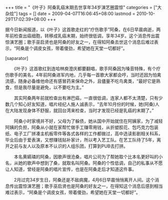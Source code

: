 +++
title = "《叶子》阿桑乳癌末期去世享年34岁演艺圈震惊"
categories = ["大杂烩"]
tags = []
date = 2009-04-07T16:06:45+08:00
lastmod = 2010-10-29T17:02:39+08:00
+++



据今日新闻报道，以《叶子》这首歌走红的“疗伤歌手”阿桑，在6日早晨病逝，两年前检查出癌细胞，转移成乳癌末期，始终很低调，享年34岁。这个消息传出震惊演艺圈；歌手巫启贤也是阿桑的好友之一，在得知阿桑去世这个消息后难过表示，“阿桑是个调皮女孩，带着傻劲，希望她在天堂一切都好”。

[saparator]

　　《叶子》这首歌红到连哈林庾澄庆都要翻唱，歌手阿桑因为嗓音特殊，有个疗伤歌手的美名，4年前阿桑进军内地，几乎每一首歌大家都会哼，当时还因为怕禽流感，随身必备维他命还有感冒药来保命之外，且儘量不吃鸟禽类，“最好它是熟食，但是我尽量是避免，以不要吃为主。”

　　其实阿桑两年前就检查出有淋巴癌，一直很低调，连家人都不太清楚，只有少数几个知心好友知道，唱片经纪人施人诚表示，“去年10月份的时候，她(阿桑)人在大陆发现身体不舒服，就回台湾来检查，当时才发现已经是乳癌的末期了。”

　　阿桑小时家境并不好，父母为了躲债，她从国中开始就住在阿姨家，为了减轻阿姨的负担，阿桑从小就在家帮忙做手工赚零用钱，从折塑胶花、包巧克力包装纸、电子工厂拼凑主机板零件等各式各样的工作都做过，高中选读影剧相关科系，毕业后由于爱表演，又想赚钱贴补家计，所以考入艺工队。在艺工队待了5年，离开之前与友人以及原本不认识的人组乐团，打算到PUB去打拼。

　　本名黄嬿璘的阿桑，因歌声很沧桑，唱片公司为了帮她取个比本名更好叫的小名，从她的歌声中想到了桑，就取名叫阿桑。阿桑的个性低调，自己的私事从不愿让人知道，曾经是阿桑的唱片宣传，也是在阿桑走后才知道这件事。

　　2月过完34岁生日，阿桑还是不敌病魔，4月6日早晨悄悄离开人间。这个消息传出震惊演艺圈；歌手巫启贤也是阿桑的好友之一，在得知这个消息后感到相当难过表示，“阿桑是个调皮女孩，带着傻劲，希望她在天堂一切都好”。